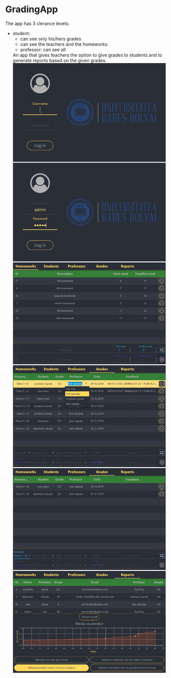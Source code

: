 # GradingApp

The app has 3 clerance levels:
  <ul>
    <li>
      student:
      <ul>
        <li>can see only his/hers grades</li>
        <li>can see the teachers and the homeworks</li>
    <li>professor:
      can see all
    </li>
    </li>
  </ul>
An app that gives teachers the option to give grades to students and to generate reports based on the given grades.

<img src="images/login1.png">

<img src="images/login2.png">

<img src="images/homework_tab.png">

<img src="images/auto-complete.png">

<img src="images/search_bar.png">

<img src="images/reports_tab.png">
